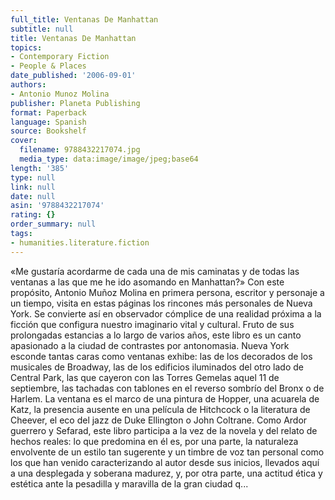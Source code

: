 ```yaml
---
full_title: Ventanas De Manhattan
subtitle: null
title: Ventanas De Manhattan
topics:
- Contemporary Fiction
- People & Places
date_published: '2006-09-01'
authors:
- Antonio Munoz Molina
publisher: Planeta Publishing
format: Paperback
language: Spanish
source: Bookshelf
cover:
  filename: 9788432217074.jpg
  media_type: data:image/image/jpeg;base64
length: '385'
type: null
link: null
date: null
asin: '9788432217074'
rating: {}
order_summary: null
tags:
- humanities.literature.fiction
---
```

«Me gustaría acordarme de cada una de mis caminatas y de todas las ventanas a las que me he ido asomando en Manhattan?» Con este propósito, Antonio Muñoz Molina en primera persona, escritor y personaje a un tiempo, visita en estas páginas los rincones más personales de Nueva York. Se convierte así en observador cómplice de una realidad próxima a la ficción que configura nuestro imaginario vital y cultural. Fruto de sus prolongadas estancias a lo largo de varios años, este libro es un canto apasionado a la ciudad de contrastes por antonomasia. Nueva York esconde tantas caras como ventanas exhibe: las de los decorados de los musicales de Broadway, las de los edificios iluminados del otro lado de Central Park, las que cayeron con las Torres Gemelas aquel 11 de septiembre, las tachadas con tablones en el reverso sombrío del Bronx o de Harlem. La ventana es el marco de una pintura de Hopper, una acuarela de Katz, la presencia ausente en una película de Hitchcock o la literatura de Cheever, el eco del jazz de Duke Ellington o John Coltrane. Como Ardor guerrero y Sefarad, este libro participa a la vez de la novela y del relato de hechos reales: lo que predomina en él es, por una parte, la naturaleza envolvente de un estilo tan sugerente y un timbre de voz tan personal como los que han venido caracterizando al autor desde sus inicios, llevados aquí a una desplegada y soberana madurez, y, por otra parte, una actitud ética y estética ante la pesadilla y maravilla de la gran ciudad q...
